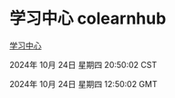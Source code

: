 # 学习中心 colearnhub
[学习中心](http://219.139.199.238:56308/colearnhub/)

2024年 10月 24日 星期四 20:50:02 CST

2024年 10月 24日 星期四 12:50:02 GMT

